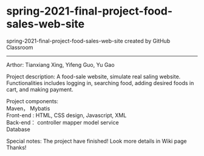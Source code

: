 # spring-2021-final-project-food-sales-web-site
spring-2021-final-project-food-sales-web-site created by GitHub Classroom

-----------------------------------------------------------------------------------------------------------------
Arthor: Tianxiang Xing, Yifeng Guo, Yu Gao

Project description: A food-sale website, simulate real saling website. Functionalities includes logging in, searching food, adding desired foods in cart, and making payment.

Project components:   
Maven， Mybatis  
Front-end : HTML, CSS design, Javascript, XML  
Back-end： controller mapper model service  
Database  

Special notes:
The project have finished! Look more details in Wiki page
Thanks!
